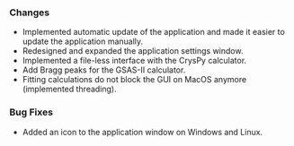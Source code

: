 ### Changes

- Implemented automatic update of the application and made it easier to update the application manually.
- Redesigned and expanded the application settings window.
- Implemented a file-less interface with the CrysPy calculator. 
- Add Bragg peaks for the GSAS-II calculator. 
- Fitting calculations do not block the GUI on MacOS anymore (implemented threading).


### Bug Fixes

- Added an icon to the application window on Windows and Linux.
